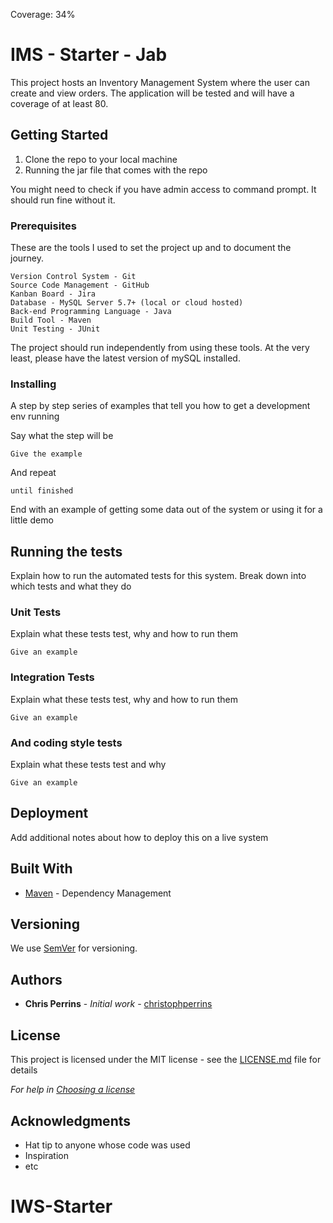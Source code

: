 Coverage: 34%
# IMS - Starter - Jab

This project hosts an Inventory Management System where the user can create and view orders. The application will be tested and will have a coverage of at least 80.

## Getting Started

1. Clone the repo to your local machine
2. Running the jar file that comes with the repo

You might need to check if you have admin access to command prompt. It should run fine without it.

### Prerequisites

These are the tools I used to set the project up and to document the journey. 

```
Version Control System - Git
Source Code Management - GitHub
Kanban Board - Jira
Database - MySQL Server 5.7+ (local or cloud hosted)
Back-end Programming Language - Java
Build Tool - Maven
Unit Testing - JUnit
```

The project should run independently from using these tools. At the very least, please have the latest version of mySQL installed.

### Installing

A step by step series of examples that tell you how to get a development env running

Say what the step will be

```
Give the example
```

And repeat

```
until finished
```

End with an example of getting some data out of the system or using it for a little demo

## Running the tests

Explain how to run the automated tests for this system. Break down into which tests and what they do

### Unit Tests 

Explain what these tests test, why and how to run them

```
Give an example
```

### Integration Tests 
Explain what these tests test, why and how to run them

```
Give an example
```

### And coding style tests

Explain what these tests test and why

```
Give an example
```

## Deployment

Add additional notes about how to deploy this on a live system

## Built With

* [Maven](https://maven.apache.org/) - Dependency Management

## Versioning

We use [SemVer](http://semver.org/) for versioning.

## Authors

* **Chris Perrins** - *Initial work* - [christophperrins](https://github.com/christophperrins)

## License

This project is licensed under the MIT license - see the [LICENSE.md](LICENSE.md) file for details 

*For help in [Choosing a license](https://choosealicense.com/)*

## Acknowledgments

* Hat tip to anyone whose code was used
* Inspiration
* etc
# IWS-Starter
